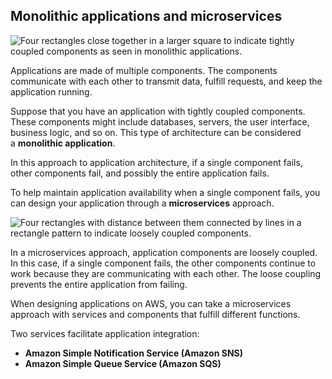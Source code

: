 ## **Monolithic applications and microservices**

![Four rectangles close together in a larger square to indicate tightly coupled components as seen in monolithic applications.](https://explore.skillbuilder.aws/files/a/w/aws_prod1_docebosaas_com/1729119600/QIMDsrFlqZxLH1Y9HaRSxg/tincan/fe470bc5add63f94f005d3da17a6db8131e78b9e/assets/CPE%20Digital%20-%20Monolithic%20application.png)

Applications are made of multiple components. The components communicate with each other to transmit data, fulfill requests, and keep the application running. 

Suppose that you have an application with tightly coupled components. These components might include databases, servers, the user interface, business logic, and so on. This type of architecture can be considered a **monolithic application**. 

In this approach to application architecture, if a single component fails, other components fail, and possibly the entire application fails.

To help maintain application availability when a single component fails, you can design your application through a **microservices** approach.

![Four rectangles with distance between them connected by lines in a rectangle pattern to indicate loosely coupled components.](https://explore.skillbuilder.aws/files/a/w/aws_prod1_docebosaas_com/1729119600/QIMDsrFlqZxLH1Y9HaRSxg/tincan/fe470bc5add63f94f005d3da17a6db8131e78b9e/assets/CPE%20Digital%20-%20Microservices.png)

In a microservices approach, application components are loosely coupled. In this case, if a single component fails, the other components continue to work because they are communicating with each other. The loose coupling prevents the entire application from failing. 

When designing applications on AWS, you can take a microservices approach with services and components that fulfill different functions. 

Two services facilitate application integration: 

- **Amazon Simple Notification Service (Amazon SNS)**
- **Amazon Simple Queue Service (Amazon SQS)**

